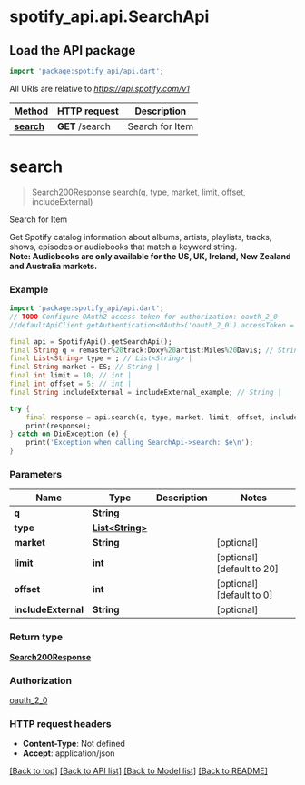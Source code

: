 # spotify_api.api.SearchApi

## Load the API package
```dart
import 'package:spotify_api/api.dart';
```

All URIs are relative to *https://api.spotify.com/v1*

Method | HTTP request | Description
------------- | ------------- | -------------
[**search**](SearchApi.md#search) | **GET** /search | Search for Item 


# **search**
> Search200Response search(q, type, market, limit, offset, includeExternal)

Search for Item 

Get Spotify catalog information about albums, artists, playlists, tracks, shows, episodes or audiobooks that match a keyword string.<br /> **Note: Audiobooks are only available for the US, UK, Ireland, New Zealand and Australia markets.** 

### Example
```dart
import 'package:spotify_api/api.dart';
// TODO Configure OAuth2 access token for authorization: oauth_2_0
//defaultApiClient.getAuthentication<OAuth>('oauth_2_0').accessToken = 'YOUR_ACCESS_TOKEN';

final api = SpotifyApi().getSearchApi();
final String q = remaster%20track:Doxy%20artist:Miles%20Davis; // String | 
final List<String> type = ; // List<String> | 
final String market = ES; // String | 
final int limit = 10; // int | 
final int offset = 5; // int | 
final String includeExternal = includeExternal_example; // String | 

try {
    final response = api.search(q, type, market, limit, offset, includeExternal);
    print(response);
} catch on DioException (e) {
    print('Exception when calling SearchApi->search: $e\n');
}
```

### Parameters

Name | Type | Description  | Notes
------------- | ------------- | ------------- | -------------
 **q** | **String**|  | 
 **type** | [**List&lt;String&gt;**](String.md)|  | 
 **market** | **String**|  | [optional] 
 **limit** | **int**|  | [optional] [default to 20]
 **offset** | **int**|  | [optional] [default to 0]
 **includeExternal** | **String**|  | [optional] 

### Return type

[**Search200Response**](Search200Response.md)

### Authorization

[oauth_2_0](../README.md#oauth_2_0)

### HTTP request headers

 - **Content-Type**: Not defined
 - **Accept**: application/json

[[Back to top]](#) [[Back to API list]](../README.md#documentation-for-api-endpoints) [[Back to Model list]](../README.md#documentation-for-models) [[Back to README]](../README.md)

